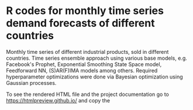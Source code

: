 # R codes for monthly time series demand forecasts of different countries 

Monthly time series of different industrial products, sold in different countries. Time series ensemble approach using various base models, e.g. Facebook's Prophet, Exponential Smoothing State Space model, Feedforward NN, (S)AR(F)IMA models among others. Required hyperparameter optimizations were done via Bayesian optimization using Gaussian processes.

To see the rendered HTML file and the project documentation go to https://htmlpreview.github.io/ and copy the 
